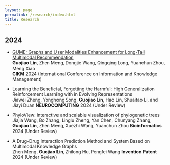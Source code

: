 ```yaml
---
layout: page
permalink: /research/index.html
title: Research
---
```


## 2024
- [GUME: Graphs and User Modalities Enhancement for Long-Tail Multimodal Recommendation](https://arxiv.org/abs/2407.12338) <br>
  **Guojiao Lin**, Zhen Meng, Dongjie Wang, Qingqing Long, Yuanchun Zhou, Meng Xiao <br>
  **CIKM** 2024 (International Conference on Information and Knowledge Management)

- Learning the Beneficial, Forgetting the Harmful: High Generalization Reinforcement Learning with in Evolving Representations <br>
  Jiawei Zheng, Yonghong Song, **Guojiao Lin**, Hao Lin, Shuaitao Li, and Jiayi Duan
  **NEUROCOMPUTING** 2024 (Under Review)

- PhyloView: interactive and scalable visualization of phylogenetic trees <br>
  Jiajia Wang, Bo Zhang, Linglu Zheng, Yan Chen, Chunyang Zhang, **Guojiao Lin**, Zhen Meng, Xuezhi Wang, Yuanchun Zhou
  **Bioinformatics** 2024 (Under Review)

- A Drug-Drug Interaction Prediction Method and System Based on Multimodal Knowledge Graphs <br>
  Zhen Meng, **Guojiao Lin**, Zhilong Hu, Pengfei Wang
  **Invention Patent** 2024 (Under Review)